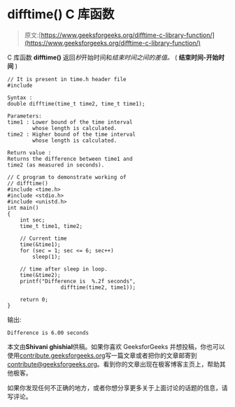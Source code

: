 # difftime() C 库函数

> 原文:[https://www.geeksforgeeks.org/difftime-c-library-function/](https://www.geeksforgeeks.org/difftime-c-library-function/)

C 库函数 **difftime()** 返回*秒*开始时间和*结束时间之间的差值。* ( **结束时间-开始时间** )

```
// It is present in time.h header file
#include 

Syntax : 
double difftime(time_t time2, time_t time1);

Parameters:
time1 : Lower bound of the time interval
        whose length is calculated.
time2 : Higher bound of the time interval
        whose length is calculated.

Return value : 
Returns the difference between time1 and 
time2 (as measured in seconds).

```

```
// C program to demonstrate working of
// difftime()
#include <time.h>
#include <stdio.h>
#include <unistd.h>
int main()
{
    int sec;
    time_t time1, time2;

    // Current time
    time(&time1); 
    for (sec = 1; sec <= 6; sec++) 
        sleep(1);

    // time after sleep in loop.
    time(&time2);
    printf("Difference is  %.2f seconds", 
                 difftime(time2, time1));

    return 0;
}
```

输出:

```
Difference is 6.00 seconds

```

本文由**Shivani ghishial**供稿。如果你喜欢 GeeksforGeeks 并想投稿，你也可以使用[contribute.geeksforgeeks.org](http://www.contribute.geeksforgeeks.org)写一篇文章或者把你的文章邮寄到 contribute@geeksforgeeks.org。看到你的文章出现在极客博客主页上，帮助其他极客。

如果你发现任何不正确的地方，或者你想分享更多关于上面讨论的话题的信息，请写评论。